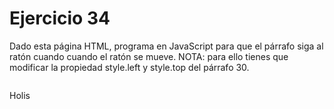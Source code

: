 # Ejercicio 34

Dado esta página HTML, programa en JavaScript para que el párrafo siga al ratón cuando cuando el ratón se mueve.
NOTA: para ello tienes que modificar la propiedad style.left y style.top del
párrafo
30.
<!DOCTYPE html>
<html lang="es">
<head>
  <meta charset="UTF­8">
  <meta name="viewport" content="width=device­width, initial­scale=1.0">
  <title>Mover elemento</title>
</head>
<body>
  <p id="demo" style="position: absolute;">Holis</p>
<script>
</script>
</body>
</html>